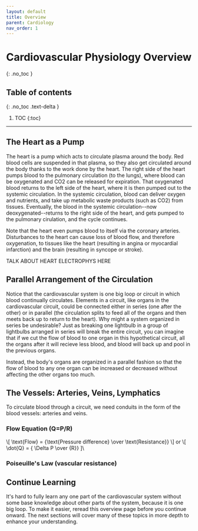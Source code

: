 ```yaml
---
layout: default
title: Overview
parent: Cardiology
nav_order: 1
---
```


# Cardiovascular Physiology Overview
{: .no_toc }

## Table of contents
{: .no_toc .text-delta }

1. TOC
{:toc}

---
## The Heart as a Pump
The heart is a pump which acts to circulate plasma around the body. Red blood cells are suspended in that plasma, so they also get circulated around the body thanks to the work done by the heart. The right side of the heart pumps blood to the pulmonary circulation (to the lungs), where blood can be oxygenated and CO2 can be released for expiration. That oxygenated blood returns to the left side of the heart, where it is then pumped out to the systemic circulation. In the systemic circulation, blood can deliver oxygen and nutrients, and take up metabolic waste products (such as CO2) from tissues. Eventually, the blood in the systemic circulation--now deoxygenated--returns to the right side of the heart, and gets pumped to the pulmonary cirulation, and the cycle continues.

Note that the heart even pumps blood to itself via the coronary arteries. Disturbances to the heart can cause loss of blood flow, and therefore oxygenation, to tissues like the heart (resulting in angina or myocardial infarction) and the brain (resulting in syncope or stroke).

TALK ABOUT HEART ELECTROPHYS HERE

## Parallel Arrangement of the Circulation
Notice that the cardiovascular system is one big loop or circuit in which blood continually circulates. Elements in a circuit, like organs in the cardiovascular circuit, could be connected either in series (one after the other) or in parallel (the circulation splits to feed all of the organs and then meets back up to return to the heart). Why might a system organized in series be undesirable? Just as breaking one lightbulb in a group of lightbulbs arranged in series will break the entire circuit, you can imagine that if we cut the flow of blood to one organ in this hypothetical circuit, all the organs after it will recieve less blood, and blood will back up and pool in the previous organs.

Instead, the body's organs are organized in a parallel fashion so that the flow of blood to any one organ can be increased or decreased without affecting the other organs too much.

## The Vessels: Arteries, Veins, Lymphatics
To circulate blood through a circuit, we need conduits in the form of the blood vessels: arteries and veins.

### Flow Equation (Q=P/R)
\\[ \text{Flow} = {\text{Pressure difference} \over \text{Resistance}}
\\]
or
\\[ \dot{Q} = { \Delta P \over {R}} ]\\

### Poiseuille's Law (vascular resistance)


## Continue Learning
It's hard to fully learn any one part of the cardiovascular system without some base knowledge about other parts of the system, because it is one big loop. To make it easier, reread this overview page before you continue onward. The next sections will cover many of these topics in more depth to enhance your understanding.
